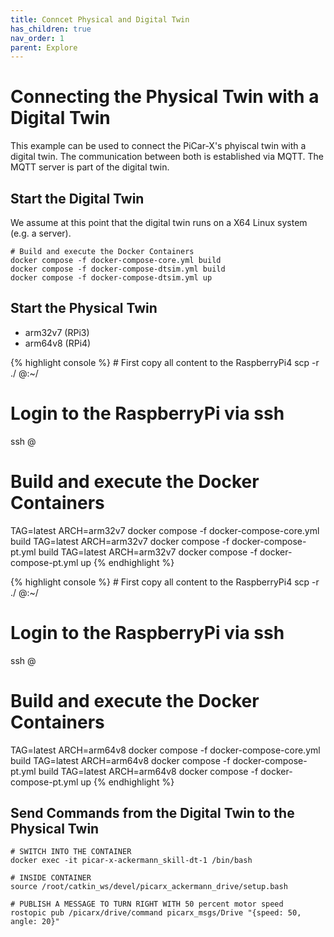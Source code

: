 ```yaml
---
title: Conncet Physical and Digital Twin
has_children: true
nav_order: 1
parent: Explore
---
```


<link rel="stylesheet" href="{{ site.baseurl }}{% link assets/css/tabs.css %}">
<script src="{{ site.baseurl }}{% link assets/js/tabs.js %}"> </script>

# Connecting the Physical Twin with a Digital Twin
This example can be used to connect the PiCar-X's phyiscal twin with a digital twin. The communication between both is established via MQTT. The MQTT server is part of the digital twin.

## Start the Digital Twin
We assume at this point that the digital twin runs on a X64 Linux system (e.g. a server).

```console
# Build and execute the Docker Containers
docker compose -f docker-compose-core.yml build 
docker compose -f docker-compose-dtsim.yml build 
docker compose -f docker-compose-dtsim.yml up
```


## Start the Physical Twin
<div class="tab-container" id="activaterpi">
  <ul class="tab-list">
<li class="tab active" data-tab="tab3-1">arm32v7 (RPi3)</li>
<li class="tab" data-tab="tab3-2">arm64v8 (RPi4)</li>
  </ul>
  <div class="tab-content active" id="tab3-1">
  {% highlight console %}
# First copy all content to the RaspberryPi4
scp -r ./ <user>@<picarx-ip>:~/

# Login to the RaspberryPi via ssh
ssh <user>@<picarx-ip>

# Build and execute the Docker Containers
TAG=latest ARCH=arm32v7 docker compose -f docker-compose-core.yml build 
TAG=latest ARCH=arm32v7 docker compose -f docker-compose-pt.yml build 
TAG=latest ARCH=arm32v7 docker compose -f docker-compose-pt.yml up  {% endhighlight %}
  </div>
  <div class="tab-content" id="tab3-2">
  {% highlight console %}
# First copy all content to the RaspberryPi4
scp -r ./ <user>@<picarx-ip>:~/

# Login to the RaspberryPi via ssh
ssh <user>@<picarx-ip>

# Build and execute the Docker Containers
TAG=latest ARCH=arm64v8 docker compose -f docker-compose-core.yml build 
TAG=latest ARCH=arm64v8 docker compose -f docker-compose-pt.yml build 
TAG=latest ARCH=arm64v8 docker compose -f docker-compose-pt.yml up  {% endhighlight %}  
  </div>
</div>

## Send Commands from the Digital Twin to the Physical Twin
```console
# SWITCH INTO THE CONTAINER
docker exec -it picar-x-ackermann_skill-dt-1 /bin/bash

# INSIDE CONTAINER
source /root/catkin_ws/devel/picarx_ackermann_drive/setup.bash

# PUBLISH A MESSAGE TO TURN RIGHT WITH 50 percent motor speed
rostopic pub /picarx/drive/command picarx_msgs/Drive "{speed: 50, angle: 20}"
```